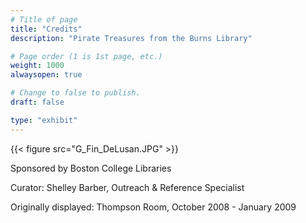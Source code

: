 ```yaml
---
# Title of page
title: "Credits"
description: "Pirate Treasures from the Burns Library"

# Page order (1 is 1st page, etc.)
weight: 1000
alwaysopen: true

# Change to false to publish.
draft: false

type: "exhibit"
---
```


{{< figure src="G_Fin_DeLusan.JPG" >}}

Sponsored by Boston College Libraries

Curator: Shelley Barber, Outreach & Reference Specialist

Originally displayed: Thompson Room, October 2008 - January 2009
